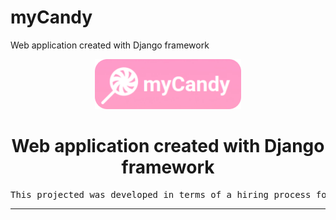 # myCandy

Web application created with Django framework

<div align="center">
<img src="img/logo.png" height="80px" >
<h1> Web application created with Django framework</sub>

</h1>

<pre>
<div align="center">This projected was developed in terms of a hiring process for an internship. 
</pre>
<hr/>
